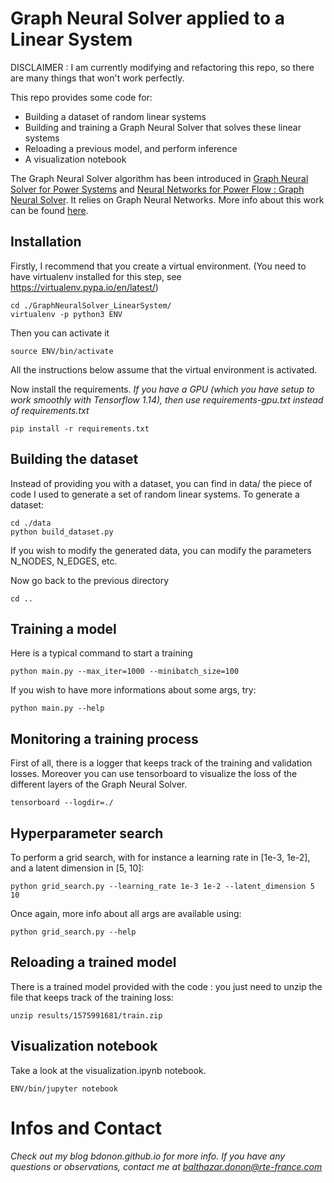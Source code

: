 # Graph Neural Solver applied to a Linear System

DISCLAIMER : I am currently modifying and refactoring this repo, so there are many things that won't work perfectly.


This repo provides some code for:
* Building a dataset of random linear systems
* Building and training a Graph Neural Solver that solves these linear systems
* Reloading a previous model, and perform inference
* A visualization notebook

The Graph Neural Solver algorithm has been introduced in [Graph Neural Solver for Power Systems](https://hal.archives-ouvertes.fr/hal-02175989v1) and [Neural Networks for Power Flow : Graph Neural Solver](https://hal.archives-ouvertes.fr/hal-02372741v1).
It relies on Graph Neural Networks. More info about this work can be found [here](https://bdonon.github.io/gns_linear_system_article.html).

## Installation

Firstly, I recommend that you create a virtual environment. (You need to have virtualenv installed for this step, see https://virtualenv.pypa.io/en/latest/)
~~~~
cd ./GraphNeuralSolver_LinearSystem/
virtualenv -p python3 ENV
~~~~
Then you can activate it
~~~~
source ENV/bin/activate
~~~~
All the instructions below assume that the virtual environment is activated. 

Now install the requirements. 
*If you have a GPU (which you have setup to work smoothly with Tensorflow 1.14), then use requirements-gpu.txt instead of requirements.txt*
~~~~
pip install -r requirements.txt
~~~~

## Building the dataset

Instead of providing you with a dataset, you can find in data/ the piece of code I used to generate a set of random linear systems.
To generate a dataset:
~~~~
cd ./data
python build_dataset.py
~~~~
If you wish to modify the generated data, you can modify the parameters N_NODES, N_EDGES, etc.

Now go back to the previous directory
~~~~
cd ..
~~~~

## Training a model

Here is a typical command to start a training
~~~~
python main.py --max_iter=1000 --minibatch_size=100
~~~~
If you wish to have more informations about some args, try:
~~~~
python main.py --help
~~~~

## Monitoring a training process

First of all, there is a logger that keeps track of the training and validation losses.
Moreover you can use tensorboard to visualize the loss of the different layers of the Graph Neural Solver.
~~~~
tensorboard --logdir=./
~~~~

## Hyperparameter search

To perform a grid search, with for instance a learning rate in [1e-3, 1e-2], and a latent dimension in [5, 10]:
~~~~
python grid_search.py --learning_rate 1e-3 1e-2 --latent_dimension 5 10
~~~~
Once again, more info about all args are available using:
~~~~
python grid_search.py --help
~~~~

## Reloading a trained model

There is a trained model provided with the code : you just need to unzip the file that keeps track of the training loss:
~~~~
unzip results/1575991681/train.zip
~~~~

## Visualization notebook

Take a look at the visualization.ipynb notebook.
~~~~
ENV/bin/jupyter notebook
~~~~

# Infos and Contact
*Check out my blog bdonon.github.io for more info. If you have any questions or observations, contact me at balthazar.donon@rte-france.com*
